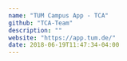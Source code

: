 ```yaml
---
name: "TUM Campus App - TCA"
github: "TCA-Team"
description: ""
website: "https://app.tum.de/"
date: 2018-06-19T11:47:34-04:00
---
```

